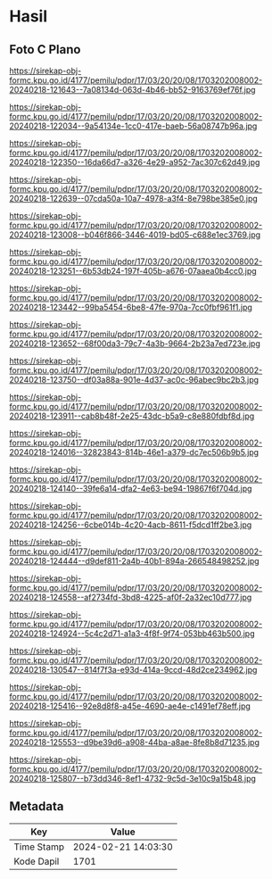 # Hasil

## Foto C Plano

https://sirekap-obj-formc.kpu.go.id/4177/pemilu/pdpr/17/03/20/20/08/1703202008002-20240218-121643--7a08134d-063d-4b46-bb52-9163769ef76f.jpg

https://sirekap-obj-formc.kpu.go.id/4177/pemilu/pdpr/17/03/20/20/08/1703202008002-20240218-122034--9a54134e-1cc0-417e-baeb-56a08747b96a.jpg

https://sirekap-obj-formc.kpu.go.id/4177/pemilu/pdpr/17/03/20/20/08/1703202008002-20240218-122350--16da66d7-a326-4e29-a952-7ac307c62d49.jpg

https://sirekap-obj-formc.kpu.go.id/4177/pemilu/pdpr/17/03/20/20/08/1703202008002-20240218-122639--07cda50a-10a7-4978-a3f4-8e798be385e0.jpg

https://sirekap-obj-formc.kpu.go.id/4177/pemilu/pdpr/17/03/20/20/08/1703202008002-20240218-123008--b046f866-3446-4019-bd05-c688e1ec3769.jpg

https://sirekap-obj-formc.kpu.go.id/4177/pemilu/pdpr/17/03/20/20/08/1703202008002-20240218-123251--6b53db24-197f-405b-a676-07aaea0b4cc0.jpg

https://sirekap-obj-formc.kpu.go.id/4177/pemilu/pdpr/17/03/20/20/08/1703202008002-20240218-123442--99ba5454-6be8-47fe-970a-7cc0fbf961f1.jpg

https://sirekap-obj-formc.kpu.go.id/4177/pemilu/pdpr/17/03/20/20/08/1703202008002-20240218-123652--68f00da3-79c7-4a3b-9664-2b23a7ed723e.jpg

https://sirekap-obj-formc.kpu.go.id/4177/pemilu/pdpr/17/03/20/20/08/1703202008002-20240218-123750--df03a88a-901e-4d37-ac0c-96abec9bc2b3.jpg

https://sirekap-obj-formc.kpu.go.id/4177/pemilu/pdpr/17/03/20/20/08/1703202008002-20240218-123911--cab8b48f-2e25-43dc-b5a9-c8e880fdbf8d.jpg

https://sirekap-obj-formc.kpu.go.id/4177/pemilu/pdpr/17/03/20/20/08/1703202008002-20240218-124016--32823843-814b-46e1-a379-dc7ec506b9b5.jpg

https://sirekap-obj-formc.kpu.go.id/4177/pemilu/pdpr/17/03/20/20/08/1703202008002-20240218-124140--39fe6a14-dfa2-4e63-be94-19867f6f704d.jpg

https://sirekap-obj-formc.kpu.go.id/4177/pemilu/pdpr/17/03/20/20/08/1703202008002-20240218-124256--6cbe014b-4c20-4acb-8611-f5dcd1ff2be3.jpg

https://sirekap-obj-formc.kpu.go.id/4177/pemilu/pdpr/17/03/20/20/08/1703202008002-20240218-124444--d9def811-2a4b-40b1-894a-266548498252.jpg

https://sirekap-obj-formc.kpu.go.id/4177/pemilu/pdpr/17/03/20/20/08/1703202008002-20240218-124558--af2734fd-3bd8-4225-af0f-2a32ec10d777.jpg

https://sirekap-obj-formc.kpu.go.id/4177/pemilu/pdpr/17/03/20/20/08/1703202008002-20240218-124924--5c4c2d71-a1a3-4f8f-9f74-053bb463b500.jpg

https://sirekap-obj-formc.kpu.go.id/4177/pemilu/pdpr/17/03/20/20/08/1703202008002-20240218-130547--814f7f3a-e93d-414a-9ccd-48d2ce234962.jpg

https://sirekap-obj-formc.kpu.go.id/4177/pemilu/pdpr/17/03/20/20/08/1703202008002-20240218-125416--92e8d8f8-a45e-4690-ae4e-c1491ef78eff.jpg

https://sirekap-obj-formc.kpu.go.id/4177/pemilu/pdpr/17/03/20/20/08/1703202008002-20240218-125553--d9be39d6-a908-44ba-a8ae-8fe8b8d71235.jpg

https://sirekap-obj-formc.kpu.go.id/4177/pemilu/pdpr/17/03/20/20/08/1703202008002-20240218-125807--b73dd346-8ef1-4732-9c5d-3e10c9a15b48.jpg


## Metadata

| Key        | Value               |
| ---------- | ------------------- |
| Time Stamp | 2024-02-21 14:03:30 |
| Kode Dapil | 1701                |



